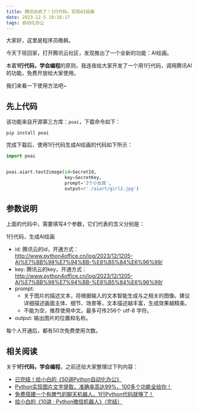 ```yaml
---
title: 腾讯杀疯了！1行代码，实现AI绘画
date: 2023-12-5 10:16:17
tags: 自动化办公
---
```




大家好，这里是程序员晚枫。

今天下班回家，打开腾讯云社区，发现推出了一个全新的功能：AI绘画。

本着**1行代码，学会编程**的原则，我连夜给大家开发了一个用1行代码，调用腾讯AI的功能，免费开放给大家使用。

我们来看一下使用方法吧~

## 先上代码

该功能来自开源第三方库：``poai``，下载命令如下：

```shell
pip install poai
```

完成下载后，使用1行代码生成AI绘画的代码如下所示：

```python
import poai


poai.aiart.text2image(id=SecretId,
                      key=SecretKey,
                      prompt='2个小女孩',
                      output=r'./aiart/girl2.jpg')
```

## 参数说明

上面的代码中，需要填写4个参数，它们代表的含义分别是：

1行代码，生成AI绘画
- id: 腾讯云的id，开通方式：http://www.python4office.cn/log/2023/12/1205-AI%E7%BB%98%E7%94%BB-%E8%B5%84%E6%96%99/
- key: 腾讯云的key，开通方式：http://www.python4office.cn/log/2023/12/1205-AI%E7%BB%98%E7%94%BB-%E8%B5%84%E6%96%99/
- prompt: 
  - 关于图片的描述文本，将根据输入的文本智能生成与之相关的图像。建议详细描述画面主体、细节、场景等，文本描述越丰富，生成效果越精美。
  - 不能为空，推荐使用中文。最多可传256个 utf-8 字符。
- output: 输出图片的位置和名称。


每个人开通后，都有50次免费使用次数。

## 相关阅读

关于**1行代码，学会编程**，之前还给大家整理过下列内容：

- [已完结！给小白的《50讲Python自动化办公》](https://www.python-office.com/course/50-python-office.html)
- [Python实现图片文字提取，准确率高达99%，100多个功能全给你！](https://www.bilibili.com/video/BV13J4m1s7L7/)
- [免费搭建一个有脾气的聊天机器人，1行Python代码就够了！](https://mp.weixin.qq.com/s/plUnUjyEvbL284G9sogYYw)
- [给小白的《10讲 · Python微信机器人》（完结）](https://mp.weixin.qq.com/s/g9nejIxuitwRzl5NMi177w)

